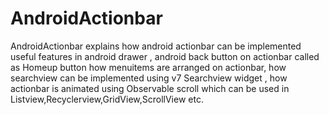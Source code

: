 # AndroidActionbar
AndroidActionbar explains how android actionbar can be implemented useful features in android drawer , android back button on actionbar called as Homeup button how menuitems are arranged on actionbar, how searchview can be implemented using v7 Searchview widget , how actionbar is animated using Observable scroll which can be used in Listview,Recyclerview,GridView,ScrollView etc.  
